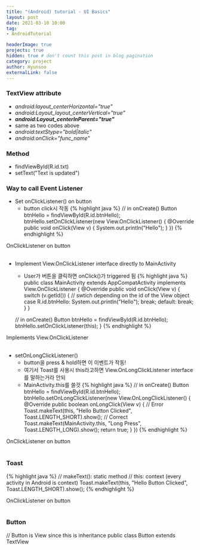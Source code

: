 ```yaml
---
title: "(Android) tutorial - UI Basics"
layout: post
date: 2021-03-10 10:00
tag: 
- AndroidTutorial

headerImage: true
projects: true
hidden: true # don't count this post in blog pagination
category: project
author: Hyunsoo
externalLink: false
---
```


### TextView attribute
- *android:layout_centerHorizontal="true"*
- *android:Layout_layout_centerVertical="true"*
- ***android:Layout_centerInParent="true"***
- same as two codes above
- *android:textStype="bold|italic"*
- *android:onClick="func_name"*

### Method
- findViewById(R.id.txt)
- setText("Text is updated")

### Way to call Event Listener
- Set onClickListener() on button
    - button click시 작동
{% highlight java %}
// in onCreate()
Button btnHello = findViewById(R.id.btnHello);
btnHello.setOnClickListener(new View.OnClickListener() {
    @Override
    public void onClick(View v) {
        System.out.println("Hello");
    }
})
{% endhighlight %}
<figcaption class="caption">OnClickListener on button </figcaption>
<br>

- Implement View.OnClickListener interface directly to MainActivity
    - User가 버튼을 클릭하면 onClick()가 triggered 됨
{% highlight java %}
public class MainActivity extends AppCompatActivity implements View.OnClickListener {
    @Override
    public void onClick(View v) {
        switch (v.getId()) {    // swtich depending on the id of the View object
            case R.id.btnHello:
                System.out.println("Hello");
                break;
            default:
                break;
        }
    }

    // in onCreate()
    Button btnHello = findViewById(R.id.btnHello);
    btnHello.setOnClickListener(this);
}
{% endhighlight %}
<figcaption class="caption">Implements View.OnClickListener  </figcaption>
<br>

- setOnLongClickListener()
    - button을 press & hold하면 이 이벤트가 작동!
    - 여기서 Toast를 사용시 this라고하면 View.OnLongClickListener interface를 말하는거라 안되
    - MainActivity.this를 쓸것
{% highlight java %}
// in onCreate()
Button btnHello = findViewById(R.id.btnHello);
btnHello.setOnLongClickListener(new View.OnLongClickListener() {
    @Override
    public boolean onLongClick(View v) {
        // Error
        Toast.makeText(this, "Hello Button Clicked", Toast.LENGTH_SHORT).show();
        // Correct
        Toast.makeText(MainActivity.this, "Long Press", Toast.LENGTH_LONG).show();
        return true;
    }
})
{% endhighlight %}
<figcaption class="caption">OnClickListener on button </figcaption>
<br>

### Toast
{% highlight java %}
// makeText(): static method
// this: context (every activity in Android is context)
Toast.makeText(this, "Hello Button Clicked", Toast.LENGTH_SHORT).show();
{% endhighlight %}
<figcaption class="caption">OnClickListener on button </figcaption>
<br>

### Button
// Button is View since this is inheritance
public class Button extends TextView